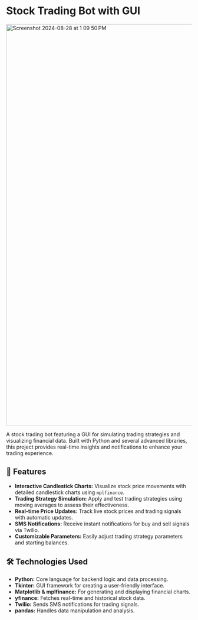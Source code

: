# Stock Trading Bot with GUI


<img width="1088" alt="Screenshot 2024-08-28 at 1 09 50 PM" src="https://github.com/user-attachments/assets/6faa49f2-a8e1-4515-8331-e2a849d5a88b">


A stock trading bot featuring a GUI for simulating trading strategies and visualizing financial data. Built with Python and several advanced libraries, this project provides real-time insights and notifications to enhance your trading experience.

## 🚀 Features

- **Interactive Candlestick Charts:** Visualize stock price movements with detailed candlestick charts using `mplfinance`.
- **Trading Strategy Simulation:** Apply and test trading strategies using moving averages to assess their effectiveness.
- **Real-time Price Updates:** Track live stock prices and trading signals with automatic updates.
- **SMS Notifications:** Receive instant notifications for buy and sell signals via Twilio.
- **Customizable Parameters:** Easily adjust trading strategy parameters and starting balances.

## 🛠️ Technologies Used

- **Python:** Core language for backend logic and data processing.
- **Tkinter:** GUI framework for creating a user-friendly interface.
- **Matplotlib & mplfinance:** For generating and displaying financial charts.
- **yfinance:** Fetches real-time and historical stock data.
- **Twilio:** Sends SMS notifications for trading signals.
- **pandas:** Handles data manipulation and analysis.
